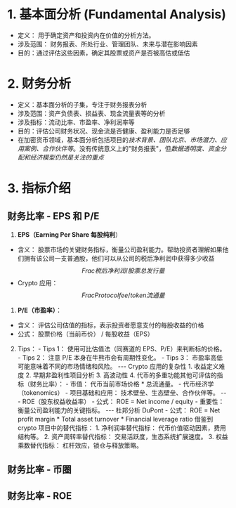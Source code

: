 
# 1. 基本面分析 (Fundamental Analysis)
- 定义： 用于确定资产和投资内在价值的分析方法。
- 涉及范围： 财务报表、所处行业、管理团队、未来与潜在影响因素
- 目的：通过评估这些因素，确定其股票或资产是否被高估或低估
# 2. 财务分析 
- 定义：基本面分析的子集，专注于财务报表分析
- 涉及范围：资产负债表、损益表、现金流量表等的分析
- 涉及指标：流动比率、市盈率、净利润率等
- 目的：评估公司财务状况、现金流是否健康、盈利能力是否足够
- 在加密货币领域，基本面分析包括项目的*技术背景、团队北京、市场潜力、应用案例、合作伙伴等*。没有传统意义上的"财务报表"，但*数据透明度、资金分配和经济模型仍然是关注的重点*
# 3. 指标介绍
## 财务比率 - EPS 和 P/E 
1. **EPS（Earning Per Share 每股纯利**）
- 含义： 股票市场的关键财务指标，衡量公司盈利能力。帮助投资者理解如果他们拥有该公司一支普通股，他们可以从公司的税后净利润中获得多少收益
$$
Frac{税后净利润/股票总发行量}
$$
- Crypto 应用：
$$
Frac{ Protocol fee/token 流通量}
$$ 
1. **P/E（市盈率）**：
- 含义： 评估公司估值的指标，表示投资者愿意支付的每股收益的价格
- 公式： 股票价格（当前币价） / 每股收益（EPS）
2. Tips： - Tips 1： 使用可比估值法（同赛道的 EPS、P/E）来判断标的价格。 - Tips 2： 注意 P/E 本身在牛熊市会有周期性变化。 - Tips 3： 市盈率高低可能意味着不同的市场情绪和风险。 --- Crypto 应用的复杂性 1. 收益定义难度 2. 早期非盈利性项目分析 3. 高波动性 4. 代币的多重功能其他可评估的指标（财务比率）： - 市值： 代币当前市场价格 * 总流通量。 - 代币经济学（tokenomics） - 项目基础和应用： 技术壁垒、生态壁垒、合作伙伴等。 --- ROE（股东权益收益率） - 公式： ROE = Net income / equity - 重要性： 衡量公司盈利能力的关键指标。 --- 杜邦分析 DuPont - 公式： ROE = Net profit margin * Total asset turnover * Financial leverage ratio 借鉴到 crypto 项目中的替代指标： 1. 净利润率替代指标： 代币价值驱动因素，费用结构等。 2. 资产周转率替代指标： 交易活跃度，生态系统扩展速度。 3. 权益乘数替代指标： 杠杆效应，锁仓与释放策略。
## 财务比率 - 币圈
## 财务比率 - ROE